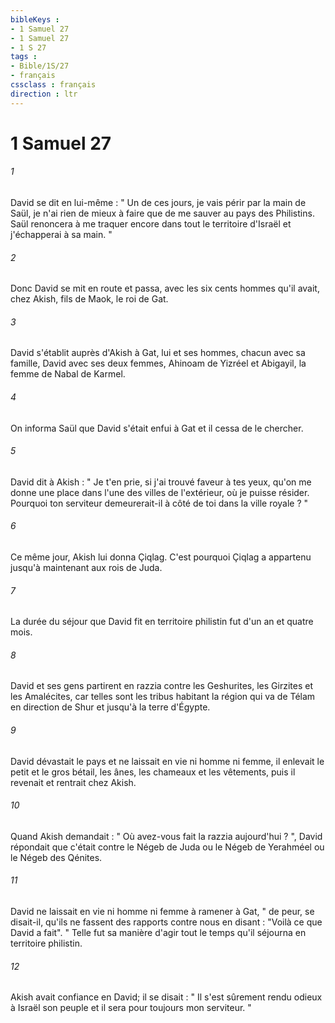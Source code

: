 ```yaml
---
bibleKeys : 
- 1 Samuel 27
- 1 Samuel 27
- 1 S 27
tags : 
- Bible/1S/27
- français
cssclass : français
direction : ltr
---
```


# 1 Samuel 27

###### 1
David se dit en lui-même : " Un de ces jours, je vais périr par la main de Saül, je n'ai rien de mieux à faire que de me sauver au pays des Philistins. Saül renoncera à me traquer encore dans tout le territoire d'Israël et j'échapperai à sa main. " 
###### 2
Donc David se mit en route et passa, avec les six cents hommes qu'il avait, chez Akish, fils de Maok, le roi de Gat. 
###### 3
David s'établit auprès d'Akish à Gat, lui et ses hommes, chacun avec sa famille, David avec ses deux femmes, Ahinoam de Yizréel et Abigayil, la femme de Nabal de Karmel. 
###### 4
On informa Saül que David s'était enfui à Gat et il cessa de le chercher. 
###### 5
David dit à Akish : " Je t'en prie, si j'ai trouvé faveur à tes yeux, qu'on me donne une place dans l'une des villes de l'extérieur, où je puisse résider. Pourquoi ton serviteur demeurerait-il à côté de toi dans la ville royale ? " 
###### 6
Ce même jour, Akish lui donna Çiqlag. C'est pourquoi Çiqlag a appartenu jusqu'à maintenant aux rois de Juda. 
###### 7
La durée du séjour que David fit en territoire philistin fut d'un an et quatre mois. 
###### 8
David et ses gens partirent en razzia contre les Geshurites, les Girzites et les Amalécites, car telles sont les tribus habitant la région qui va de Télam en direction de Shur et jusqu'à la terre d'Égypte. 
###### 9
David dévastait le pays et ne laissait en vie ni homme ni femme, il enlevait le petit et le gros bétail, les ânes, les chameaux et les vêtements, puis il revenait et rentrait chez Akish. 
###### 10
Quand Akish demandait : " Où avez-vous fait la razzia aujourd'hui ? ", David répondait que c'était contre le Négeb de Juda ou le Négeb de Yerahméel ou le Négeb des Qénites. 
###### 11
David ne laissait en vie ni homme ni femme à ramener à Gat, " de peur, se disait-il, qu'ils ne fassent des rapports contre nous en disant : "Voilà ce que David a fait". " Telle fut sa manière d'agir tout le temps qu'il séjourna en territoire philistin. 
###### 12
Akish avait confiance en David; il se disait : " Il s'est sûrement rendu odieux à Israël son peuple et il sera pour toujours mon serviteur. " 
